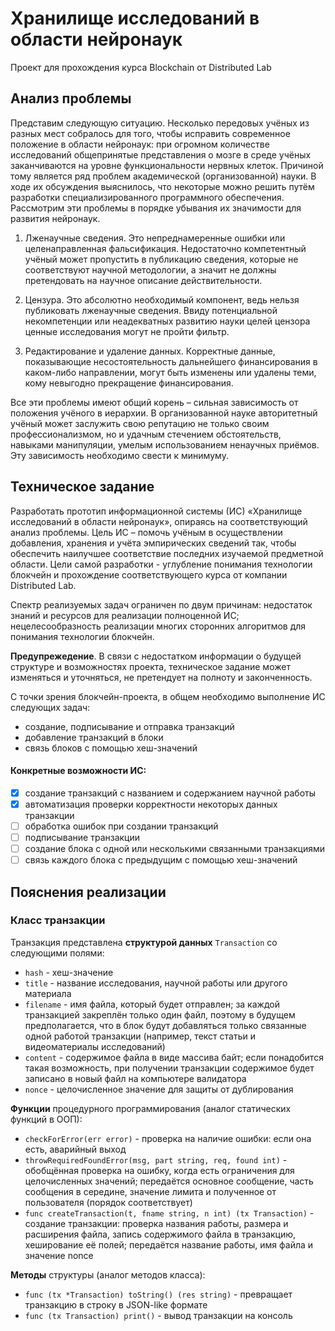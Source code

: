 # Хранилище исследований в области нейронаук
Проект для прохождения курса Blockchain от Distributed Lab

## Анализ проблемы
Представим следующую ситуацию. Несколько передовых учёных из разных мест собралось для того, чтобы исправить современное положение в области нейронаук: при огромном количестве исследований общепринятые представления о мозге в среде учёных заканчиваются на уровне функциональности нервных клеток. Причиной тому является ряд проблем академической (организованной) науки. В ходе их обсуждения выяснилось, что некоторые можно решить путём разработки специализированного программного обеспечения. Рассмотрим эти проблемы в порядке убывания их значимости для развития нейронаук.

1. Лженаучные сведения. Это непреднамеренные ошибки или целенаправленная фальсификация. Недостаточно компетентный учёный может пропустить в публикацию сведения, которые не соответствуют научной методологии, а значит не должны претендовать на научное описание действительности.

2. Цензура. Это абсолютно необходимый компонент, ведь нельзя публиковать лженаучные сведения. Ввиду потенциальной некомпетенции или неадекватных развитию науки целей цензора ценные исследования могут не пройти фильтр.

3. Редактирование и удаление данных. Корректные данные, показывающие несостоятельность дальнейшего финансирования в каком-либо направлении, могут быть изменены или удалены теми, кому невыгодно прекращение финансирования.

Все эти проблемы имеют общий корень – сильная зависимость от положения учёного в иерархии. В организованной науке авторитетный учёный может заслужить свою репутацию не только своим профессионализмом, но и удачным стечением обстоятельств, навыками манипуляции, умелым использованием ненаучных приёмов. Эту зависимость необходимо свести к минимуму.

## Техническое задание
Разработать прототип информационной системы (ИС) «Хранилище исследований в области нейронаук», опираясь на соответствующий анализ проблемы. Цель ИС – помочь учёным в осуществлении добавления, хранения и учёта эмпирических сведений так, чтобы обеспечить наилучшее соответствие последних изучаемой предметной области. Цели самой разработки - углубление понимания технологии блокчейн и прохождение соответствующего курса от компании Distributed Lab.

Спектр реализуемых задач ограничен по двум причинам: недостаток знаний и ресурсов для реализации полноценной ИС; нецелесообразность реализации многих сторонних алгоритмов для понимания технологии блокчейн.

**Предупрежедение**. В связи с недостатком информации о будущей структуре и возможностях проекта, техническое задание может изменяться и уточняться, не претендует на полноту и законченность.

С точки зрения блокчейн-проекта, в общем необходимо выполнение ИС следующих задач:
- создание, подписывание и отправка транзакций
- добавление транзакций в блоки
- связь блоков с помощью хеш-значений

#### Конкретные возможности ИС:
- [x] создание транзакций с названием и содержанием научной работы
- [x] автоматизация проверки корректности некоторых данных транзакции
- [ ] обработка ошибок при создании транзакций
- [ ] подписывание транзакции
- [ ] создание блока с одной или несколькими связанными транзакциями
- [ ] связь каждого блока с предыдущим с помощью хеш-значений

## Пояснения реализации
### Класс транзакции

Транзакция представлена **структурой данных** `Transaction` со следующими полями:
- `hash` - хеш-значение
- `title` - название исследования, научной работы или другого материала
- `filename` - имя файла, который будет отправлен; за каждой транзакцией закреплён только один файл, поэтому в будущем предполагается, что в блок будут добавляться только связанные одной работой транзакции (например, текст статьи и видеоматериалы исследований)
- `content` - содержимое файла в виде массива байт; если понадобится такая возможность, при получении транзакции содержимое будет записано в новый файл на компьютере валидатора
- `nonce` - целочисленное значение для защиты от дублирования

**Функции** процедурного программирования (аналог статических функций в ООП):
- `checkForError(err error)` - проверка на наличие ошибки: если она есть, аварийный выход
- `throwRequiredFoundError(msg, part string, req, found int)` - обобщённая проверка на ошибку, когда есть ограничения для целочисленных значений; передаётся основное сообщение, часть сообщения в середине, значение лимита и полученное от пользователя (порядок соответствует)
- `func createTransaction(t, fname string, n int) (tx Transaction)` - создание транзакции: проверка названия работы, размера и расширения файла, запись содержимого файла в транзакцию, хеширование её полей; передаётся название работы, имя файла и значение nonce

**Методы** структуры (аналог методов класса):
- `func (tx *Transaction) toString() (res string)` - превращает транзакцию в строку в JSON-like формате
- `func (tx Transaction) print()` - вывод транзакции на консоль
